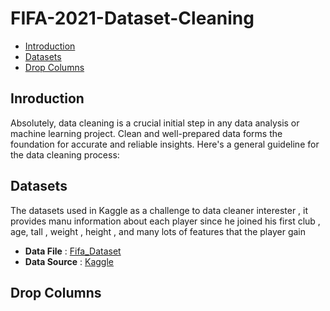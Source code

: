 # FIFA-2021-Dataset-Cleaning
- [Introduction](#Introduction)
- [Datasets](#Datasets)
- [Drop Columns](#Drop_Columns)






## Inroduction
Absolutely, data cleaning is a crucial initial step in any data analysis or machine learning project. Clean and well-prepared data forms the foundation for accurate and reliable insights. Here's a general guideline for the data cleaning process:


## Datasets 
The datasets used in Kaggle as a challenge to data cleaner interester , it provides manu information about each player since he joined his first club , age, tall , weight , height , and many lots of features that the player gain
- **Data File** : [Fifa_Dataset](https://github.com/AbdallahOdeh2/FIFA-2021-Dataset-Cleaning/blob/c1d79745ee7f6eb875d748ca873aa34dfd384f36/fifa21%20raw%20data%20v2.csv)
- **Data Source** : [Kaggle](https://www.kaggle.com/datasets/yagunnersya/fifa-21-messy-raw-dataset-for-cleaning-exploring/data?select=fifa21+raw+data+v2.csv)


## Drop Columns
